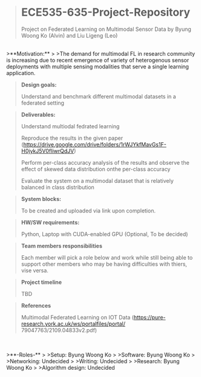 ># ECE535-635-Project-Repository
>Project on Federated Learning on Multimodal Sensor Data by Byung Woong Ko (Alvin) and Liu Ligeng (Leo)
</br>
>**Motivation:**
>
>The demand for multimodal FL in research community is increasing due to recent emergence of variety of heterogenous sensor deployments with multiple sensing modalities that serve a single learning application. 

>**Design goals:**
>
>Understand and benchmark different multimodal datasets in a federated setting

>**Deliverables:**
>
>Understand multiodal fedrated learning
>
>Reproduce the results in the given paper (https://drive.google.com/drive/folders/1rWJYkfMavGs1F-H0jykJ5V0fIiwrQdJV)
>
>Perform per-class accuracy analysis of the results and observe the effect of skewed data distribution onthe per-class accuracy
>
>Evaluate the system on a multimodal dataset that is relatively balanced in class distribution

>**System blocks:**
>
>To be created and uploaded via link upon completion.

>**HW/SW requirements:**
>
>Python, Laptop with CUDA-enabled GPU (Optional, To be decided)

>**Team members responsibilities**
>
>Each member will pick a role below and work while still being able to support other members who may be having difficulties with thiers, vise versa.

>**Project timeline**
>
>TBD

>**References**
>
>Multimodal Federated Learning on IOT Data (https://pure-research.york.ac.uk/ws/portalfiles/portal/
79047763/2109.04833v2.pdf)
</br>
</br>
>**-Roles-**
>
>Setup:             Byung Woong Ko
>
>Software:          Byung Woong Ko
>
>Networking:        Undecided
>
>Writing:           Undecided
>
>Research:          Byung Woong Ko
>
>Algorithm design:  Undecided
